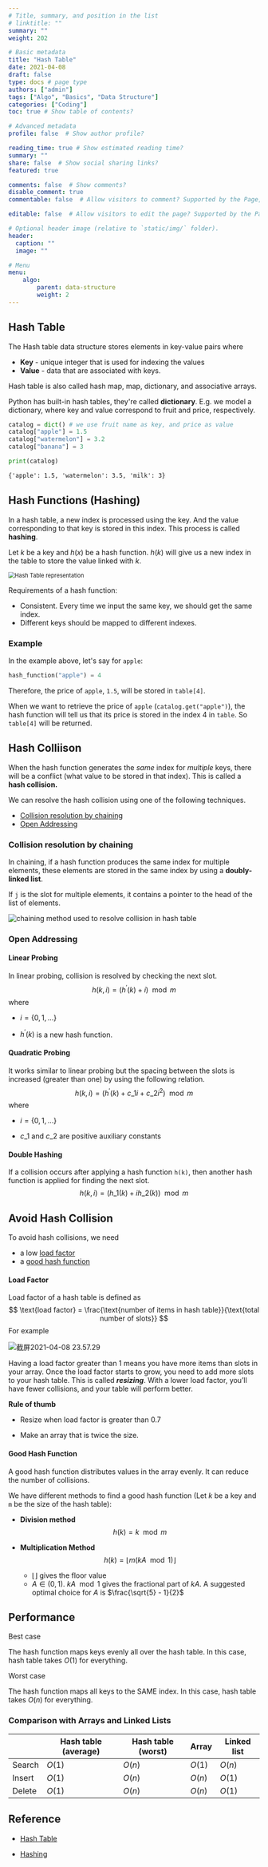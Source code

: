 ```yaml
---
# Title, summary, and position in the list
# linktitle: ""
summary: ""
weight: 202

# Basic metadata
title: "Hash Table"
date: 2021-04-08
draft: false
type: docs # page type
authors: ["admin"]
tags: ["Algo", "Basics", "Data Structure"]
categories: ["Coding"]
toc: true # Show table of contents?

# Advanced metadata
profile: false  # Show author profile?

reading_time: true # Show estimated reading time?
summary: ""
share: false  # Show social sharing links?
featured: true

comments: false  # Show comments?
disable_comment: true
commentable: false  # Allow visitors to comment? Supported by the Page, Post, and Docs content types.

editable: false  # Allow visitors to edit the page? Supported by the Page, Post, and Docs content types.

# Optional header image (relative to `static/img/` folder).
header:
  caption: ""
  image: ""

# Menu
menu: 
    algo:
        parent: data-structure
        weight: 2
---
```


## Hash Table

The Hash table data structure stores elements in key-value pairs where

- **Key** - unique integer that is used for indexing the values
- **Value** - data that are associated with keys.

Hash table is also called hash map, map, dictionary, and associative arrays.

Python has built-in hash tables, they're called **dictionary**. E.g. we model a dictionary, where key and value correspond to fruit and price, respectively.

```python
catalog = dict() # we use fruit name as key, and price as value
catalog["apple"] = 1.5
catalog["watermelon"] = 3.2
catalog["banana"] = 3

print(catalog)
```

```txt
{'apple': 1.5, 'watermelon': 3.5, 'milk': 3}
```

## Hash Functions (Hashing)

In a hash table, a new index is processed using the key. And the value corresponding to that key is stored in this index. This process is called **hashing**. 

Let $k$ be a key and $h(x)$ be a hash function. $h(k)$ will give us a new index in the table to store the value linked with $k$.

<img src="https://raw.githubusercontent.com/EckoTan0804/upic-repo/master/uPic/Hash-2_0.png" alt="Hash Table representation" style="zoom:80%;" />



Requirements of a hash function:

- Consistent. Every time we input the same key, we should get the same index.
- Different keys should be mapped to different indexes.

### Example

In the example above, let's say for `apple`: 

```python
hash_function("apple") = 4
```

Therefore, the price of `apple`, `1.5`, will be stored in `table[4]`. 

When we want to retrieve the price of `apple` (`catalog.get("apple")`), the hash function will tell us that its price is stored in the index 4 in `table`. So `table[4]` will be returned.

## Hash Colliison

When the hash function generates the *same* index for *multiple* keys, there will be a conflict (what value to be stored in that index). This is called a **hash collision.**

We can resolve the hash collision using one of the following techniques.

- [Collision resolution by chaining](#collision-resolution-by-chaining)
- [Open Addressing](#open-addressing)

### Collision resolution by chaining

In chaining, if a hash function produces the same index for multiple elements, these elements are stored in the same index by using a **doubly-linked list**.

If `j` is the slot for multiple elements, it contains a pointer to the head of the list of elements. 

![chaining method used to resolve collision in hash table](https://raw.githubusercontent.com/EckoTan0804/upic-repo/master/uPic/Hash-3_1.png)



### Open Addressing

#### Linear Probing

In linear probing, collision is resolved by checking the next slot.
$$
h(k, i) = (h^{\prime}(k) + i) \mod m
$$
where 

- $i = \{0 ,1, ...\}$

- $h^{\prime}(k)$ is a new hash function.

#### Quadratic Probing

It works similar to linear probing but the spacing between the slots is increased (greater than one) by using the following relation.
$$
h(k, i) = (h^{\prime}(k) + c\_1 i + c\_2 i^2) \mod m
$$
where

- $i = \{0 ,1, ...\}$

- $c\_1$ and $c\_2$ are positive auxiliary constants

#### Double Hashing

If a collision occurs after applying a hash function `h(k)`, then another hash function is applied for finding the next slot.
$$
h(k, i) = (h\_1(k) + ih\_2(k)) \mod m
$$

## Avoid Hash Collision

To avoid hash collisions, we need

- a low [load factor](#load-factor)
- a [good hash function](#good-hash-function)

#### Load Factor

Load factor of a hash table is defined as
$$
\text{load factor} = \frac{\text{number of items in hash table}}{\text{total number of slots}}
$$
For example

![截屏2021-04-08 23.57.29](https://raw.githubusercontent.com/EckoTan0804/upic-repo/master/uPic/截屏2021-04-08%2023.57.29.png)

Having a load factor greater than 1 means you have more items than slots in your array. Once the load factor starts to grow, you need to add more slots to your hash table. This is called ***resizing***. With a lower load factor, you’ll have fewer collisions, and your table will perform better. 

**Rule of thumb**

- Resize when load factor is greater than 0.7

- Make an array that is twice the size.

#### Good Hash Function

A good hash function distributes values in the array evenly. It can reduce the number of collisions.

We have different methods to find a good hash function (Let $k$ be a key and `m` be the size of the hash table):

- **Division method**
  $$
  h(k) = k \mod m
  $$

- **Multiplication Method**
  $$
  h(k) = \lfloor m(kA \mod 1)\rfloor
  $$

  - $\lfloor \rfloor$ gives the floor value
  - $A \in (0, 1)$. $kA \mod 1$ gives the fractional part of $kA$. A suggested optimal choice for $A$ is $\frac{\sqrt{5} - 1}{2}$

## Performance

Best case

The hash function maps keys evenly all over the hash table. In this case, hash table takes $O(1)$ for everything.

Worst case

The hash function maps all keys to the SAME index. In this case, hash table takes $O(n)$ for everything.

### Comparison with Arrays and Linked Lists

|        | Hash table (average) | Hash table (worst) | Array  | Linked list |
| ------ | -------------------- | ------------------ | ------ | ----------- |
| Search | $O(1)$               | $O(n)$             | $O(1)$ | $O(n)$      |
| Insert | $O(1)$               | $O(n)$             | $O(n)$ | $O(1)$      |
| Delete | $O(1)$               | $O(n)$             | $O(n)$ | $O(1)$      |

## Reference

- [Hash Table](https://www.programiz.com/dsa/hash-table)

- [Hashing](https://www.programiz.com/dsa/hashing)

